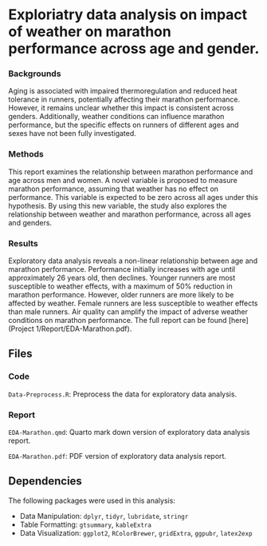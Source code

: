 # Exploriatry data analysis on impact of weather on marathon performance across age and gender.

### Backgrounds
Aging is associated with impaired thermoregulation and reduced heat tolerance in runners, potentially affecting their marathon performance. However, it remains unclear whether this impact is consistent across genders. Additionally, weather conditions can influence marathon performance, but the specific effects on runners of different ages and sexes have not been fully investigated.

### Methods
This report examines the relationship between marathon performance and age across men and women. A novel variable is proposed to measure marathon performance, assuming that weather has no effect on performance. This variable is expected to be zero across all ages under this hypothesis. By using this new variable, the study also explores the relationship between weather and marathon performance, across all ages and genders.

### Results
Exploratory data analysis reveals a non-linear relationship between age and marathon performance. Performance initially increases with age until approximately 26 years old, then declines. Younger runners are most susceptible to weather effects, with a maximum of 50% reduction in marathon performance. However, older runners are more likely to be affected by weather. Female runners are less susceptible to weather effects than male runners. Air quality can amplify the impact of adverse weather conditions on marathon performance. The full report can be found [here](Project 1/Report/EDA-Marathon.pdf).

## Files

### Code

`Data-Preprocess.R`: Preprocess the data for exploratory data analysis.

### Report

`EDA-Marathon.qmd`: Quarto mark down version of exploratory data analysis report.

`EDA-Marathon.pdf`: PDF version of exploratory data analysis report.

## Dependencies

The following packages were used in this analysis:

- Data Manipulation: `dplyr`, `tidyr`, `lubridate`, `stringr`
- Table Formatting: `gtsummary`, `kableExtra`
- Data Visualization: `ggplot2`, `RColorBrewer`, `gridExtra`, `ggpubr`, `latex2exp`



